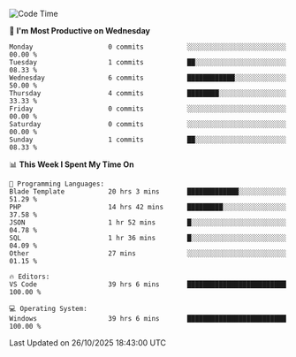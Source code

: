 <!--START_SECTION:waka-->
![Code Time](http://img.shields.io/badge/Code%20Time-6%2C191%20hrs%2048%20mins-blue)

📅 **I'm Most Productive on Wednesday** 

```text
Monday                   0 commits           ░░░░░░░░░░░░░░░░░░░░░░░░░   00.00 % 
Tuesday                  1 commits           ██░░░░░░░░░░░░░░░░░░░░░░░   08.33 % 
Wednesday                6 commits           ████████████░░░░░░░░░░░░░   50.00 % 
Thursday                 4 commits           ████████░░░░░░░░░░░░░░░░░   33.33 % 
Friday                   0 commits           ░░░░░░░░░░░░░░░░░░░░░░░░░   00.00 % 
Saturday                 0 commits           ░░░░░░░░░░░░░░░░░░░░░░░░░   00.00 % 
Sunday                   1 commits           ██░░░░░░░░░░░░░░░░░░░░░░░   08.33 % 
```


📊 **This Week I Spent My Time On** 

```text
💬 Programming Languages: 
Blade Template           20 hrs 3 mins       █████████████░░░░░░░░░░░░   51.29 % 
PHP                      14 hrs 42 mins      █████████░░░░░░░░░░░░░░░░   37.58 % 
JSON                     1 hr 52 mins        █░░░░░░░░░░░░░░░░░░░░░░░░   04.78 % 
SQL                      1 hr 36 mins        █░░░░░░░░░░░░░░░░░░░░░░░░   04.09 % 
Other                    27 mins             ░░░░░░░░░░░░░░░░░░░░░░░░░   01.15 % 

🔥 Editors: 
VS Code                  39 hrs 6 mins       █████████████████████████   100.00 % 

💻 Operating System: 
Windows                  39 hrs 6 mins       █████████████████████████   100.00 % 
```


 Last Updated on 26/10/2025 18:43:00 UTC
<!--END_SECTION:waka-->
